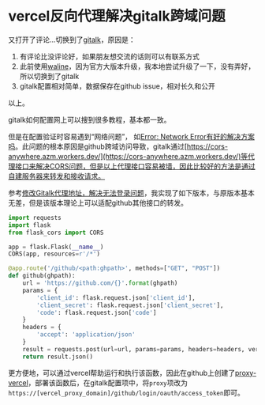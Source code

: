 # vercel反向代理解决gitalk跨域问题


又打开了评论...切换到了[gitalk](https://github.com/gitalk/gitalk)，原因是：

<!--more-->

1. 有评论比没评论好，如果朋友想交流的话则可以有联系方式
2. 此前使用[waline](https://github.com/walinejs/waline)，因为官方大版本升级，我本地尝试升级了一下，没有弄好，所以切换到了gitalk
3. gitalk配置相对简单，数据保存在github issue，相对长久和公开

以上。

gitalk如何配置网上可以搜到很多教程，基本都一致。

但是在配置验证时容易遇到“网络问题”， 如[Error: Network Error有好的解决方案吗](https://github.com/gitalk/gitalk/issues/506)。此问题的根本原因是github跨域访问导致，gitalk通过[https://cors-anywhere.azm.workers.dev/](https://cors-anywhere.azm.workers.dev/)等代理接口来解决CORS问题，但是以上代理接口容易被墙，因此比较好的方法是通过自建服务器来转发和接收请求。

参考[修改Gitalk代理地址，解决无法登录问题](https://apidocs.cn/blog/front/js/%E4%BF%AE%E6%94%B9Gitalk%E4%BB%A3%E7%90%86%E5%9C%B0%E5%9D%80%E8%A7%A3%E5%86%B3%E6%97%A0%E6%B3%95%E7%99%BB%E5%BD%95%E9%97%AE%E9%A2%98.html)，我实现了如下版本，与原版本基本无差，但是该版本理论上可以适配github其他接口的转发。

```python
import requests
import flask
from flask_cors import CORS

app = flask.Flask(__name__)
CORS(app, resources=r'/*')

@app.route('/github/<path:ghpath>', methods=["GET", "POST"])
def github(ghpath):
    url = 'https://github.com/{}'.format(ghpath)
    params = {
        'client_id': flask.request.json['client_id'],
        'client_secret': flask.request.json['client_secret'],
        'code': flask.request.json['code']
    }
    headers = {
        'accept': 'application/json'
    }
    result = requests.post(url=url, params=params, headers=headers, verify=False)
    return result.json()
```

更方便地，可以通过vercel帮助运行和执行该函数，因此在github上创建了[proxy-vercel](https://github.com/caibingcheng/proxy-vercel)，部署该函数后，在gitalk配置项中，将`proxy`项改为`https://[vercel_proxy_domain]/github/login/oauth/access_token`即可。
